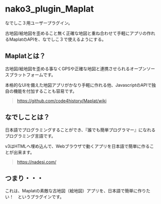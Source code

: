 # nako3_plugin_Maplat
なでしこ３用ユーザープラグイン。

古地図/絵地図を歪めること無く正確な地図と重ね合わせて手軽にアプリの作れるMaplatのAPIを、なでしこ３で使えるようにする。

## Maplatとは？
古地図/絵地図を歪める事なくGPSや正確な地図と連携させられるオープンソースプラットフォームです。

本格的なUIを備えた地図アプリがかなり手軽に作れる他、JavascriptのAPIで独自の機能を付加することも容易です。

> https://github.com/code4history/Maplat/wiki

## なでしことは？
日本語でプログラミングすることができ、『誰でも簡単プログラマー』になれるプログラミング言語です。

v3はHTMLへ埋め込んで、Webブラウザで動くアプリを日本語で簡単に作ることが出来ます。

> https://nadesi.com/

## つまり・・・
これは、Maplatの素敵な古地図（絵地図）アプリを、日本語で簡単に作りたい！　というプラグインです。
